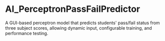 # AI_PerceptronPassFailPredictor
A GUI-based perceptron model that predicts students' pass/fail status from three subject scores, allowing dynamic input, configurable training, and performance testing.
